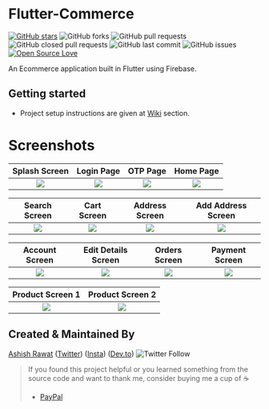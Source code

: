 # Flutter-Commerce
[![GitHub stars](https://img.shields.io/github/stars/ashishrawat2911/flutter_commerce?style=social)](https://github.com/ashishrawat2911/flutter_commerce) ![GitHub forks](https://img.shields.io/github/forks/ashishrawat2911/flutter_commerce?style=social) 
![GitHub pull requests](https://img.shields.io/github/issues-pr/ashishrawat2911/flutter_commerce) ![GitHub closed pull requests](https://img.shields.io/github/issues-pr-closed/ashishrawat2911/flutter_commerce) ![GitHub last commit](https://img.shields.io/github/last-commit/ashishrawat2911/flutter_commerce)  ![GitHub issues](https://img.shields.io/github/issues-raw/ashishrawat2911/flutter_commerce) [![Open Source Love](https://badges.frapsoft.com/os/v2/open-source.svg?v=103)](https://github.com/ashishrawat2911/flutter_commerce) 

An Ecommerce application built in Flutter using Firebase.

## Getting started 
* Project setup instructions are given at [Wiki](https://github.com/ashishtrawat2911/flutter_commerce/wiki/Gettings-Started) section.


# Screenshots

Splash Screen              |  Login Page               | OTP Page               |  Home Page
:-------------------------:|:-------------------------:|:-------------------------:|:-------------------------:
![](https://raw.githubusercontent.com/ashishrawat2911/flutter_commerce/master/screenshot/splash_screen.png)|![](https://raw.githubusercontent.com/ashishrawat2911/flutter_commerce/master/screenshot/login_screen.png)|![](https://raw.githubusercontent.com/ashishrawat2911/flutter_commerce/master/screenshot/otp_screen.png)|![](https://raw.githubusercontent.com/ashishrawat2911/flutter_commerce/master/screenshot/home_page.png)|

Search Screen        |  Cart Screen       |   Address Screen               |  Add Address Screen
:-------------------------:|:-------------------------:|:-------------------------:|:-------------------------:
![](https://raw.githubusercontent.com/ashishrawat2911/flutter_commerce/master/screenshot/search_screen.png)|![](https://raw.githubusercontent.com/ashishrawat2911/flutter_commerce/master/screenshot/cart_screen.png)|![](https://raw.githubusercontent.com/ashishrawat2911/flutter_commerce/master/screenshot/address_screen.png)|![](https://raw.githubusercontent.com/ashishrawat2911/flutter_commerce/master/screenshot/add_address_sceen.png)|

Account Screen                  | Edit Details Screen       |   Orders Screen      |     Payment Screen
:-------------------------:|:-------------------------:|:-------------------------:|:-------------------------:
![](https://raw.githubusercontent.com/ashishrawat2911/flutter_commerce/master/screenshot/account_screen.png)|![](https://raw.githubusercontent.com/ashishrawat2911/flutter_commerce/master/screenshot/edit_details_screen.png)|![](https://raw.githubusercontent.com/ashishrawat2911/flutter_commerce/master/screenshot/orders_screen.png)|![](https://raw.githubusercontent.com/ashishrawat2911/flutter_commerce/master/screenshot/splash_screen.png)|

Product Screen 1         |  Product Screen 2              
:-------------------------:|:-------------------------:
![](https://raw.githubusercontent.com/ashishrawat2911/flutter_commerce/master/screenshot/product_page1.png)|![](https://raw.githubusercontent.com/ashishrawat2911/flutter_commerce/master/screenshot/product_page2.png)

## Created & Maintained By

[Ashish Rawat](https://ashishrawat.dev) ([Twitter](https://www.twitter.com/ashishrawat2911))  ([Insta](https://www.instagram.com/ashishrawat2911)) ([Dev.to](https://dev.to/ashishrawat2911))
  ![Twitter Follow](https://img.shields.io/twitter/follow/ashishrawat2911?style=social) 

> If you found this project helpful or you learned something from the source code and want to thank me, consider buying me a cup of :coffee:
>
> * [PayPal](https://paypal.me/ashishrawat2911/)